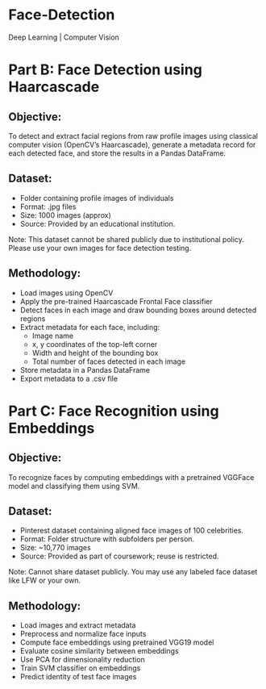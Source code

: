 # Face-Detection
Deep Learning | Computer Vision
# Part B: Face Detection using Haarcascade
## Objective:
To detect and extract facial regions from raw profile images using classical computer vision (OpenCV’s Haarcascade), generate a metadata record for each detected face, and store the results in a Pandas DataFrame.
## Dataset:
- Folder containing profile images of individuals
- Format: .jpg files
- Size: 1000 images (approx)
- Source: Provided by an educational institution.

Note: This dataset cannot be shared publicly due to institutional policy. Please use your own images for face detection testing.
##  Methodology:
- Load images using OpenCV
- Apply the pre-trained Haarcascade Frontal Face classifier
- Detect faces in each image and draw bounding boxes around detected regions
- Extract metadata for each face, including: 
   - Image name
   - x, y coordinates of the top-left corner
   - Width and height of the bounding box
   - Total number of faces detected in each image
- Store metadata in a Pandas DataFrame
- Export metadata to a .csv file
  
# Part C: Face Recognition using Embeddings
## Objective:
To recognize faces by computing embeddings with a pretrained VGGFace model and classifying them using SVM.
## Dataset:
- Pinterest dataset containing aligned face images of 100 celebrities.
- Format: Folder structure with subfolders per person.
- Size: ~10,770 images
- Source: Provided as part of coursework; reuse is restricted.

Note: Cannot share dataset publicly. You may use any labeled face dataset like LFW or your own.
## Methodology:
- Load images and extract metadata
- Preprocess and normalize face inputs
- Compute face embeddings using pretrained VGG19 model
- Evaluate cosine similarity between embeddings
- Use PCA for dimensionality reduction
- Train SVM classifier on embeddings
- Predict identity of test face images

